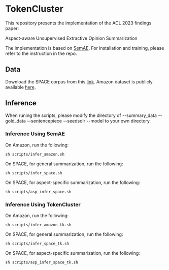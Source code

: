 # TokenCluster

This repository presents the implementation of the ACL 2023 findings paper:

Aspect-aware Unsupervised Extractive Opinion Summarization

The implementation is based on [SemAE](https://github.com/brcsomnath/SemAE). For installation and training, please refer to the instruction in the repo.



## Data

Download the SPACE corpus from this [link](https://github.com/stangelid/qt).
Amazon dataset is publicly available [here](https://github.com/abrazinskas/Copycat-abstractive-opinion-summarizer/tree/master/gold_summs).

## Inference
When runing the scripts, please modify the directory of --summary_data --gold_data --sentencepiece --seedsdir --model to your own directory.

### Inference Using SemAE

On Amazon, run the following:
```
sh scripts/infer_amazon.sh
```

On SPACE, for general summarization, run the following:
```
sh scripts/infer_space.sh
```


On SPACE, for aspect-specific summarization, run the following:
```
sh scripts/asp_infer_space.sh
```

### Inference Using TokenCluster

On Amazon, run the following:
```
sh scripts/infer_amazon_tk.sh
```

On SPACE, for general summarization, run the following:
```
sh scripts/infer_space_tk.sh
```


On SPACE, for aspect-specific summarization, run the following:
```
sh scripts/asp_infer_space_tk.sh
```
